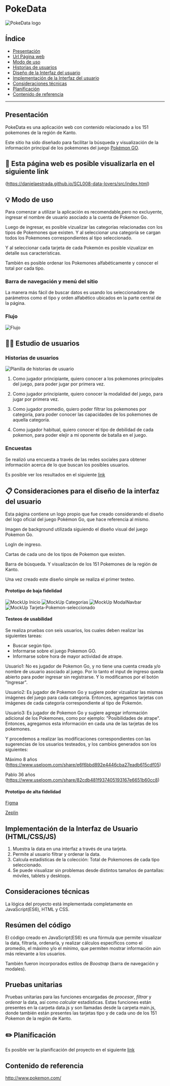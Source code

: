 # PokeData

![PokeData logo](logo.png)

## Índice

* [Presentación](#presentación)
* [Url Página web](#link)
* [Modo de uso](#modo-de-uso)
* [Historias de usuarios](#historias-de-usuarios)
* [Diseño de la Interfaz del usuario](#Consideraciones-para-el-diseño-de-la-interfaz-del-usuario)
* [Implementación de la Interfaz del usuario](#Implementación-de-la-Interfaz-del-usuario)
* [Consideraciones técnicas](#consideraciones-técnicas)
* [Planificación](#planificación)
* [Contenido de referencia](#contenido-de-referencia)

***

## Presentación

PokeData es una aplicación web con contenido relacionado a los 151 pokemones de la región de Kanto.

Este sitio ha sido diseñado para facilitar la búsqueda y visualización de la información principal de los pokemones del juego [Pokémon GO](pokemongolive.com).


## 👀 Esta página web es posible visualizarla en el siguiente link
(https://danielaestrada.github.io/SCL008-data-lovers/src/index.html)

## 💡 Modo de uso

Para comenzar a utilizar la aplicación es recomendable,pero no excluyente, ingresar el nombre de usuario asociado a la cuenta de Pokemon Go.

Luego de ingresar, es posible vizualizar las categorías relacionadas con los tipos de Pokemones que existen. Y al seleccionar una categoría se cargan todos los Pokemones correspondientes al tipo seleccionado.

Y al seleccionar cada tarjeta de cada Pokemón es posible vizualizar en detalle sus características.

También es posible ordenar los Pokemones alfabéticamente y conocer el total por cada tipo.


### Barra de navegación y menú del sitio

 La manera más fácil de buscar datos es usando los seleccionadores de parámetros como el tipo y orden alfabético ubicados en la parte central de la página.

### Flujo

![Flujo](flujo.png)

## 👦👧 Estudio de usuarios

### Historias de usuarios

![Planilla de historias de usuario](https://docs.google.com/spreadsheets/d/1i4l8Fr6Ul6DRAT3bQSX3cb5x1CDxAXzaT20wbmMJpVM/edit?usp=sharing)

1. Como jugador principiante, quiero conocer a los pokemones principales del juego, para poder jugar por primera vez. 
  
2. Como jugador principiante, quiero conocer la modalidad del juego, para jugar por primera vez.    
  
3. Como jugador promedio, quiero poder filtrar los pokemones por categoría, para poder conocer las capacidades de los pokemones de aquella categoría.
  
4. Como jugador habitual, quiero conocer el tipo de debilidad de cada pokemon, para poder elejir a mi oponente de batalla en el juego.

### Encuestas

Se realizó una encuesta a través de las redes sociales para obtener información acerca de lo que buscan los posibles usuarios. 

Es posible ver los resultados en el siguiente [link](https://docs.google.com/forms/d/1K9kFWy7V_mZWLgKt9crNcOjpo6ab0Opt6n5Ynb1Oh-s/edit#responses)


## 📋 Consideraciones para el diseño de la interfaz del usuario

Esta página contiene un logo propio que fue creado considerando el diseño del logo oficial del juego Pokémon Go, que hace referencia al mismo.

Imagen de background utilizada siguiendo el diseño visual del juego Pokemon Go.

LogIn de ingreso.

Cartas de cada uno de los tipos de Pokemon que existen.

Barra de búsqueda. Y visualizacón de los 151 Pokemones de la región de Kanto.

Una vez creado este diseño simple se realiza el primer testeo.

#### Prototipo de baja fidelidad

![MockUp Inicio](mock1.png)
![MockUp Categorías](mock2.png)
![MockUp ModalNavbar](mock3.png)
![MockUp Tarjeta-Pokemon-seleccionado](mock4.png)

#### Testeos de usabilidad

Se realiza pruebas con seis usuarios, los cuales deben realizar las siguientes tareas:
- Buscar según tipo.
- Informarse sobre el juego Pokemon GO.
- Informarse sobre hora de mayor actividad de atrape.

Usuario1: No es jugador de Pokemon Go, y no tiene una cuenta creada y/o nombre de usuario asociado al juego. Por lo tanto el input de ingreso queda abierto para poder ingresar sin registrarse. Y lo modificamos por el botón "Ingresar".

Usuario2: Es jugador de Pokemon Go y sugiere poder vizualizar las mismas imágenes del juego para cada categoría. Entonces, agregamos tarjetas con imágenes de cada categoría correspondiente al tipo de Pokemón. 

Usuario3: Es jugador de Pokemon Go y sugiere agregar información adicional de los Pokemones, como por ejemplo: "Posibilidades de atrape".
Entonces, agregamos esta información en cada una de las tarjetas de los pokemones.

Y procedemos a realizar las modificaciones correspondientes con las sugerencias de los usuarios testeados, y los cambios generados son los siguientes:

Máximo 8 años (https://www.useloom.com/share/e6f6bbd892e4446cba27eadb615cdf05)

Pablo 36 años (https://www.useloom.com/share/82cdb481f937405193167e6651b60cc8)

#### Prototipo de alta fidelidad

[Figma](https://www.figma.com/proto/TRXMLNAnAjV03KKYUbFxaNol/Prototipo?node-id=1%3A4&viewport=216%2C323%2C0.25&scaling=scale-down)

[Zeplin](zpl.io/2jQP5mx)

## Implementación de la Interfaz de Usuario (HTML/CSS/JS)

1. Muestra la data en una interfaz a través de una tarjeta.
2. Permite al usuario filtrar y ordenar la data.
3. Calcula estadísticas de la colección: Total de Pokemones de cada tipo seleccionado.
4. Se puede visualizar sin problemas desde distintos tamaños de pantallas: móviles,
   tablets y desktops.

## Consideraciones técnicas

La lógica del proyecto está implementada completamente en JavaScript(ES6), HTML y CSS.   

## Resúmen del código

El código creado en JavaScript(ES6) es una fórmula que permite visualizar la data, filtrarla, ordenarla, y realizar cálculos específicos como el promedio, el máximo y/o el mínimo, que permiten mostrar información aún más relevante a los usuarios.

También fueron incorporados estilos de *Boostrap* (barra de navegación y modales).

## Pruebas unitarias

Pruebas unitarias para las funciones encargadas de _procesar_, _filtrar_ y _ordenar_ la data, así como _calcular_ estadísticas. Estas funciones están presentes en la carpeta data.js y son llamadas desde la carpeta main.js, donde también están presentes las tarjetas tipo y de cada uno de los 151 Pokemon de la región de Kanto.

##  ✏️ Planificación

Es posible ver la planificación del proyecto en el siguiente [link](https://github.com/DanielaEstrada/SCL008-data-lovers/projects)

## Contenido de referencia

http://www.pokemon.com/

